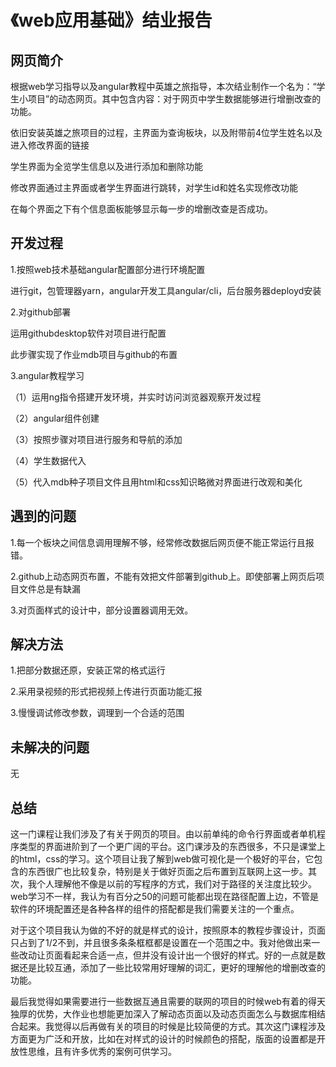 # 《web应用基础》结业报告

## 网页简介

根据web学习指导以及angular教程中英雄之旅指导，本次结业制作一个名为：“学生小项目”的动态网页。其中包含内容：对于网页中学生数据能够进行增删改查的功能。

依旧安装英雄之旅项目的过程，主界面为查询板块，以及附带前4位学生姓名以及进入修改界面的链接

学生界面为全览学生信息以及进行添加和删除功能

修改界面通过主界面或者学生界面进行跳转，对学生id和姓名实现修改功能

在每个界面之下有个信息面板能够显示每一步的增删改查是否成功。



## 开发过程

1.按照web技术基础angular配置部分进行环境配置

进行git，包管理器yarn，angular开发工具angular/cli，后台服务器deployd安装

2.对github部署

运用githubdesktop软件对项目进行配置

此步骤实现了作业mdb项目与github的布置

3.angular教程学习

（1）运用ng指令搭建开发环境，并实时访问浏览器观察开发过程

（2）angular组件创建

（3）按照步骤对项目进行服务和导航的添加

（4）学生数据代入

（5）代入mdb种子项目文件且用html和css知识略微对界面进行改观和美化

## 遇到的问题

1.每一个板块之间信息调用理解不够，经常修改数据后网页便不能正常运行且报错。

2.github上动态网页布置，不能有效把文件部署到github上。即使部署上网页后项目文件总是有缺漏

3.对页面样式的设计中，部分设置器调用无效。

## 解决方法

1.把部分数据还原，安装正常的格式运行

2.采用录视频的形式把视频上传进行页面功能汇报

3.慢慢调试修改参数，调理到一个合适的范围

## 未解决的问题

无

## 总结

这一门课程让我们涉及了有关于网页的项目。由以前单纯的命令行界面或者单机程序类型的界面进阶到了一个更广阔的平台。这门课涉及的东西很多，不只是课堂上的html，css的学习。这个项目让我了解到web做可视化是一个极好的平台，它包含的东西很广也比较复杂，特别是关于做好页面之后布置到互联网上这一步。其次，我个人理解他不像是以前的写程序的方式，我们对于路径的关注度比较少。web学习不一样，我认为有百分之50的问题可能都出现在路径配置上边，不管是软件的环境配置还是各种各样的组件的搭配都是我们需要关注的一个重点。

对于这个项目我认为做的不好的就是样式的设计，按照原本的教程步骤设计，页面只占到了1/2不到，并且很多条条框框都是设置在一个范围之中。我对他做出来一些改动让页面看起来合适一点，但并没有设计出一个很好的样式。好的一点就是数据还是比较互通，添加了一些比较常用好理解的词汇，更好的理解他的增删改查的功能。

最后我觉得如果需要进行一些数据互通且需要的联网的项目的时候web有着的得天独厚的优势，大作业也想能更加深入了解动态页面以及动态页面怎么与数据库相结合起来。我觉得以后再做有关的项目的时候是比较简便的方式。其次这门课程涉及方面更为广泛和开放，比如在对样式的设计的时候颜色的搭配，版面的设置都是开放性思维，且有许多优秀的案例可供学习。

